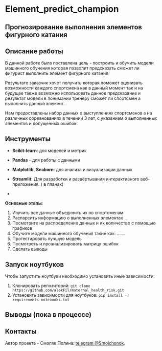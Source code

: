 # Element_predict_champion
## Прогнозирование выполнения элементов фигурного катания
## Описание работы

В данной работе была поставлена цель - построить и обучить модели машинного обучения которая позволит предсказать  сможет ли фигурист выполнить элемент фигурного катания.

Результате заказчик хочет получить которая поможет оценивать возможности каждого спортсмена как в данный момент так и на будущее также возможно использовать данное предсказание и результат модели в понимании  тренеру сможет ли спортсмен а выполнить данный элемент.

Нам предоставлены набор данных о выступлениях спортсменов а на различных соревнованиях в течении 3 лет,  с указанием о выполненных элементов и допущенных ошибок.

## Инструменты
- **Scikit-learn**: для моделей и метрик
- **Pandas** - для работы с данными
- **Matplotlib**, **Seaborn**: для  анализа и визуализации данных
- **Streamlit**: Для разработки и развёртывания интерактивного веб-приложения.   ( в планах)

- 
**Основные этапы**:

1.  Изучить все данные объединить их по спортсменам
2.  Распарсить информацию о  выполненных элементах
3.  Посмотрите на распределение данных и их количество с помощью графиков
4.  Обучите модели машинного обучения такие как: .......
5.  Протестировать лучшую модель
6.  Посмотреть и проанализировать матрицу ошибок
7.  Сделать выводы

## Запуск ноутбуков
Чтобы запустить ноутбуки необходимо установить иные зависимости:
1. Клонировать репозиторий:
`git clone https://github.com/alekFil/maternal_health_risk.git`
2. Установить зависимости для ноутбуков: `pip install -r requirements-notebooks.txt`

## Выводы (пока в процессе)


## Контакты
Автор проекта - Смоляк Полина: [telegram @Smolchonok](https://t.me/Smolchonok).
